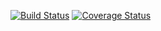 [![Build Status](https://app.travis-ci.com/Scott-Canning/swe1-app.svg?branch=main)](https://app.travis-ci.com/Scott-Canning/swe1-app) [![Coverage Status](https://coveralls.io/repos/github/Scott-Canning/swe1-app/badge.svg?branch=main)](https://coveralls.io/github/Scott-Canning/swe1-app?branch=main)